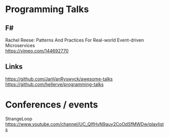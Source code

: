# Programming Talks

## F&#35;
Rachel Reese: Patterns And Practices For Real-world Event-driven Microservices  
https://vimeo.com/144692770

## Links
https://github.com/JanVanRyswyck/awesome-talks  
https://github.com/hellerve/programming-talks

# Conferences / events

StrangeLoop  
https://www.youtube.com/channel/UC_QIfHvN9auy2CoOdSfMWDw/playlists
